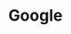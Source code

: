 ---
title: "Google"
identification: "google"
description: "Google is an internet technology company."
link: "https://careers.google.com/students/"
image: "assets/img/logos/google.png"
width: "100px"
members:
  - name: "Laura Stoyko"
    summary: "Laura will be working at Google this summer as an Engineering Practicum intern."
    statement: "She will be working on the Tech Infrastrucutre Resource team, working on creating and populating databases in Java. She is very excited for this summer."
    image: "assets/img/co-op/laura.jpg"
---